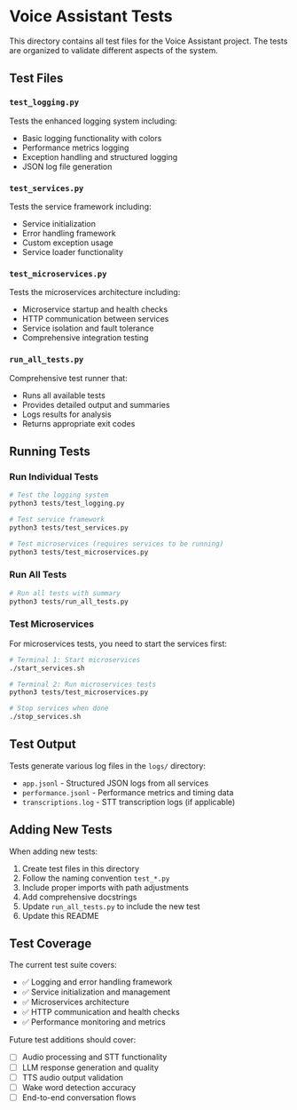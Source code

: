 # Voice Assistant Tests

This directory contains all test files for the Voice Assistant project. The tests are organized to validate different aspects of the system.

## Test Files

### `test_logging.py`
Tests the enhanced logging system including:
- Basic logging functionality with colors
- Performance metrics logging
- Exception handling and structured logging
- JSON log file generation

### `test_services.py`
Tests the service framework including:
- Service initialization
- Error handling framework
- Custom exception usage
- Service loader functionality

### `test_microservices.py`
Tests the microservices architecture including:
- Microservice startup and health checks
- HTTP communication between services
- Service isolation and fault tolerance
- Comprehensive integration testing

### `run_all_tests.py`
Comprehensive test runner that:
- Runs all available tests
- Provides detailed output and summaries
- Logs results for analysis
- Returns appropriate exit codes

## Running Tests

### Run Individual Tests
```bash
# Test the logging system
python3 tests/test_logging.py

# Test service framework
python3 tests/test_services.py

# Test microservices (requires services to be running)
python3 tests/test_microservices.py
```

### Run All Tests
```bash
# Run all tests with summary
python3 tests/run_all_tests.py
```

### Test Microservices
For microservices tests, you need to start the services first:
```bash
# Terminal 1: Start microservices
./start_services.sh

# Terminal 2: Run microservices tests
python3 tests/test_microservices.py

# Stop services when done
./stop_services.sh
```

## Test Output

Tests generate various log files in the `logs/` directory:
- `app.jsonl` - Structured JSON logs from all services
- `performance.jsonl` - Performance metrics and timing data
- `transcriptions.log` - STT transcription logs (if applicable)

## Adding New Tests

When adding new tests:
1. Create test files in this directory
2. Follow the naming convention `test_*.py`
3. Include proper imports with path adjustments
4. Add comprehensive docstrings
5. Update `run_all_tests.py` to include the new test
6. Update this README

## Test Coverage

The current test suite covers:
- ✅ Logging and error handling framework
- ✅ Service initialization and management
- ✅ Microservices architecture
- ✅ HTTP communication and health checks
- ✅ Performance monitoring and metrics

Future test additions should cover:
- [ ] Audio processing and STT functionality
- [ ] LLM response generation and quality
- [ ] TTS audio output validation
- [ ] Wake word detection accuracy
- [ ] End-to-end conversation flows
